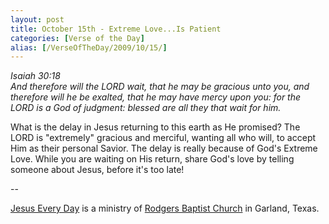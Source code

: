 ```yaml
---
layout: post
title: October 15th - Extreme Love...Is Patient
categories: [Verse of the Day]
alias: [/VerseOfTheDay/2009/10/15/]
---
```


_Isaiah 30:18  
And therefore will the LORD wait, that he may be gracious unto you,
and therefore will he be exalted, that he may have mercy upon you:
for the LORD is a God of judgment: blessed are all they that wait for
him._

What is the delay in Jesus returning to this earth as He promised?
The LORD is "extremely" gracious and merciful, wanting all who will,
to accept Him as their personal Savior. The delay is really because
of God's Extreme Love. While you are waiting on His return, share
God's love by telling someone about Jesus, before it's too late!

 --

<a href=http://jesuseveryday.net>Jesus Every Day</a> is a ministry of <a href=http://rodgersbaptist.net>Rodgers Baptist Church</a> in Garland, Texas.

